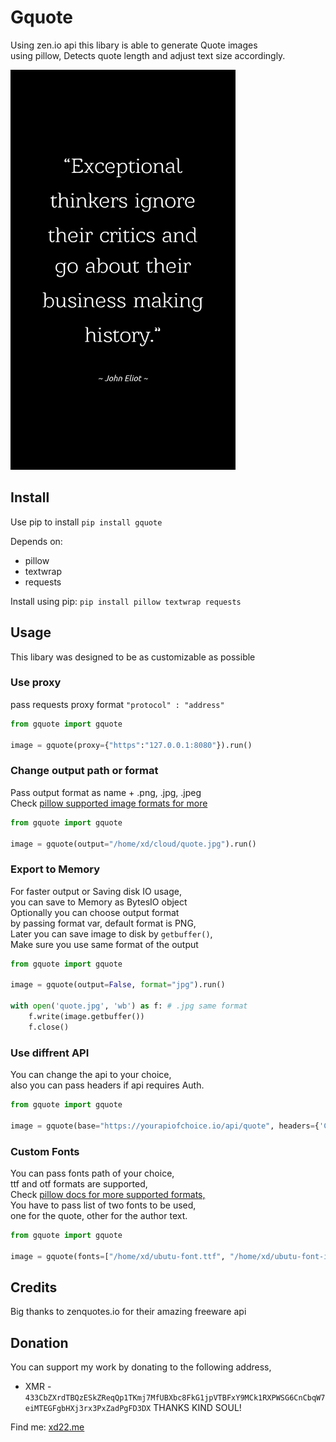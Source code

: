 # Gquote

Using zen.io api this libary is able to generate Quote images  
using pillow, Detects quote length and adjust text size accordingly.  

<img src="https://raw.githubusercontent.com/Justxd22/Quote-to-PNG_XD/main/todayquote.png" width="360" height="640" alt="example"/>

## Install

Use pip to install `pip install gquote`  

Depends on:  
 - pillow
 - textwrap
 - requests

Install using pip: `pip install pillow textwrap requests`  

## Usage

This libary was designed to be as customizable as possible  

### Use proxy 

pass requests proxy format `"protocol" : "address"`  
```py
from gquote import gquote

image = gquote(proxy={"https":"127.0.0.1:8080"}).run()
```

### Change output path or format

Pass output format as name + .png, .jpg, .jpeg  
Check <a href="https://pillow.readthedocs.io/en/stable/handbook/image-file-formats.html">pillow supported image formats for more</a>  
```py
from gquote import gquote

image = gquote(output="/home/xd/cloud/quote.jpg").run()
```

### Export to Memory

For faster output or Saving disk IO usage,  
you can save to Memory as BytesIO object  
Optionally you can choose output format  
by passing format var, default format is PNG,  
Later you can save image to disk by `getbuffer()`,  
Make sure you use same format of the output  
```py
from gquote import gquote

image = gquote(output=False, format="jpg").run()

with open('quote.jpg', 'wb') as f: # .jpg same format
    f.write(image.getbuffer())
    f.close()
```

### Use diffrent API

You can change the api to your choice,  
also you can pass headers if api requires Auth.  
```py
from gquote import gquote

image = gquote(base="https://yourapiofchoice.io/api/quote", headers={'Content-Type': 'application/json', 'Accept': '*/*', 'Origin': 'https://zenquotes.io', 'User-Agent':....}).run()
```

### Custom Fonts

You can pass fonts path of your choice,  
ttf and otf formats are supported,  
Check <a href="https://pillow.readthedocs.io/en/stable/reference/ImageFont.html">pillow docs for more supported formats,</a>  
You have to pass list of two fonts to be used,  
one for the quote, other for the author text.  
```py
from gquote import gquote

image = gquote(fonts=["/home/xd/ubutu-font.ttf", "/home/xd/ubutu-font-italic.ttf"]).run()
```

## Credits

Big thanks to zenquotes.io for their amazing freeware api  

## Donation

You can support my work by donating to the following address,  
  - XMR - `433CbZXrdTBQzESkZReqQp1TKmj7MfUBXbc8FkG1jpVTBFxY9MCk1RXPWSG6CnCbqW7eiMTEGFgbHXj3rx3PxZadPgFD3DX`
THANKS KIND SOUL!  


Find me: <a href="https://xd22.me">xd22.me</a>
